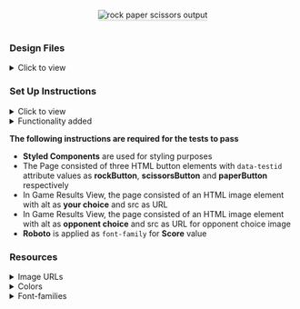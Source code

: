 



<br/>
<div style="text-align: center;">
    <img src="https://assets.ccbp.in/frontend/content/react-js/rock-paper-scissors-output.gif" alt="rock paper scissors output" style="max-width:70%;box-shadow:0 2.8px 2.2px rgba(0, 0, 0, 0.12)">
</div>
<br/>

### Design Files

<details>
<summary>Click to view</summary>

- [Extra Small (Size < 576px) and Small (Size >= 576px)](https://assets.ccbp.in/frontend/content/react-js/rock-paper-scissors-sm-outputs.png)
- [Medium (Size >= 768px), Large (Size >= 992px) and Extra Large (Size >= 1200px) - Playing View](https://assets.ccbp.in/frontend/content/react-js/rock-paper-scissors-lg-playing-output.png)
- [Medium (Size >= 768px), Large (Size >= 992px) and Extra Large (Size >= 1200px) - Game Results View](https://assets.ccbp.in/frontend/content/react-js/rock-paper-scissors-lg-game-results-output.png)
- [Medium (Size >= 768px), Large (Size >= 992px) and Extra Large (Size >= 1200px) - Game Rules View](https://assets.ccbp.in/frontend/content/react-js/rock-paper-scissors-lg-rules-output.png)

</details>

### Set Up Instructions

<details>
<summary>Click to view</summary>

- Download dependencies by running `npm install`
- Start up the app using `npm start`
</details>



<details>
<summary>Functionality added</summary>
<br/>

The app is having the following functionalities

- When we click on the **Rules** button, it  triggers a popup, and rules image will be displayed
- Initially, the score displayed will be `0`
- The App is provided with `choicesList`. It consists of a list of choice objects with the following properties in each choice object

  |   Key    | Data Type |
  | :------: | :-------: |
  |    id    |  String   |
  | imageUrl |  String   |

- When any of the three buttons (i.e Rock, Paper, Scissors) is clicked, then the [Game Results View](https://assets.ccbp.in/frontend/content/react-js/rock-paper-scissors-lg-game-results-output.png) will be displayed
- In the Game Results View, the opponent choice will be generated randomly among these three buttons (i.e Rock, Paper, Scissors)
- When the **Rock** button is clicked, then the rock image will be displayed as our choice in the Game Results View
- When the **Paper** button is clicked, then the paper image will be displayed as our choice in the Game Results View
- When the **Scissors** button is clicked, then the scissors image will be displayed as our choice in the Game Results View

  #### Game Rules

    <details>
    <summary>Click to view the Game Rules</summary>
    <br/>
    <img src="https://assets.ccbp.in/frontend/react-js/rock-paper-scissor/rules-image.png" alt="rules image" style="width:500px" />
    <br/>

  - Game result based on choices

    - When our choice is **paper** and the opponent choice is **rock**, then the result will be `YOU WON`
    - When our choice is **scissors** and the opponent choice is **rock**, then the result will be `YOU LOSE`
    - When our choice is **rock** and the opponent choice is **paper**, then the result will be `YOU LOSE`
    - When our choice is **scissors** and the opponent choice is **paper**, then the result will be `YOU WON`
    - When our choice is **rock** and the opponent choice is **scissors**, then the result will be `YOU WON`
    - When our choice is **paper** and the opponent choice is **scissors**, then the result will be `YOU LOSE`
    - When our choice and the opponent choice match, then the result will be `IT IS DRAW`

    </details>

- When the result is `YOU WON`, then the score wil be incremented by one
- When the result is `IT IS DRAW`, then there won't be any change in the score
- When the result is `YOU LOSE`, then the score will be decremented by one
- When the **PLAY AGAIN** button is clicked, then the [Playing View](https://assets.ccbp.in/frontend/content/react-js/rock-paper-scissors-lg-playing-output.png) will be displayed

</details>


**The following instructions are required for the tests to pass**

- **Styled Components** are  used for styling purposes
- The Page consisted of three HTML button elements with `data-testid` attribute values as **rockButton**, **scissorsButton** and **paperButton** respectively
- In Game Results View, the page consisted of an HTML image element with alt as **your choice** and src as URL 
- In Game Results View, the page consisted of an HTML image element with alt as **opponent choice** and src as URL for opponent choice image
- **Roboto** is applied as `font-family` for **Score** value

</details>

### Resources

<details>
<summary>Image URLs</summary>

- [https://assets.ccbp.in/frontend/react-js/rock-paper-scissor/rules-image.png](https://assets.ccbp.in/frontend/react-js/rock-paper-scissor/rules-image.png) alt should be **rules**

</details>

<details>
<summary>Colors</summary>

<br/>

<div style="background-color: #ffffff; width: 150px; padding: 10px; color: black">Hex: #ffffff</div>
<div style="background-color: #223a5f; width: 150px; padding: 10px; color: white">Hex: #223a5f</div>

</details>

<details>
<summary>Font-families</summary>

- Roboto
- Bree Serif

</details>


